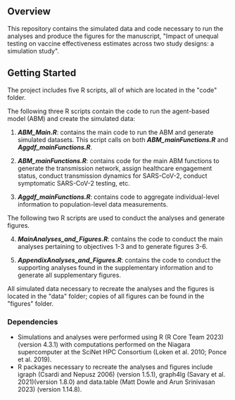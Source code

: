## Overview

This repository contains the simulated data and code necessary to run the analyses and produce the figures for the manuscript, "Impact of unequal testing on vaccine effectiveness estimates across two study designs: a simulation study".

## Getting Started
The project includes five R scripts, all of which are located in the "code" folder.

The following three R scripts contain the code to run the agent-based model (ABM) and create the simulated data:

1. ***ABM_Main.R***: contains the main code to run the ABM and generate simulated datasets. This script calls on both ***ABM_mainFunctions.R*** and  ***Aggdf_mainFunctions.R***. 

2. ***ABM_mainFunctions.R***: contains code for the main ABM functions to generate the transmission network, assign healthcare engagement status, conduct transmission dynamics for SARS-CoV-2, conduct symptomatic SARS-CoV-2 testing, etc. 

3. ***Aggdf_mainFunctions.R***: contains code to aggregate individual-level information to  population-level data measurements.   

The following two R scripts are used to conduct the analyses and generate figures.

4. ***MainAnalyses_and_Figures.R***: contains the code to conduct the main analyses pertaining to objectives 1-3 and to generate figures 3-6.

5. ***AppendixAnalyses_and_Figures.R***: contains the code to conduct the supporting analyses found in the supplementary information and to generate all supplementary figures.

All simulated data necessary to recreate the analyses and the figures is located in the "data" folder; copies of all figures can be found in the "figures" folder.

### Dependencies

* Simulations and analyses were performed using R (R Core Team 2023) (version 4.3.1) with computations performed on the Niagara supercomputer at the SciNet HPC Consortium (Loken et al. 2010; Ponce et al. 2019).
* R packages necessary to recreate the analyses and figures include igraph (Csardi and Nepusz 2006) (version 1.5.1), graph4lg (Savary et al. 2021)(version 1.8.0) and data.table (Matt Dowle and Arun Srinivasan 2023) (version 1.14.8).



